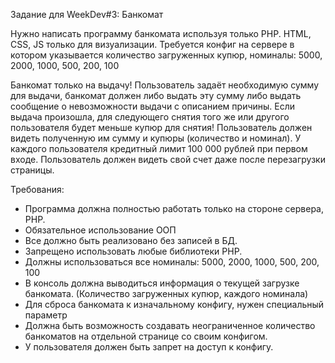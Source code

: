 Задание для WeekDev#3: Банкомат

Нужно написать программу банкомата используя только PHP. HTML, CSS, JS только для визуализации.
Требуется конфиг на сервере в котором указывается количество загруженных купюр, номиналы: 5000, 2000, 1000, 500, 200, 100

Банкомат только на выдачу!
Пользователь задаёт необходимую сумму для выдачи, банкомат должен либо выдать эту сумму либо выдать сообщение о
невозможности выдачи с описанием причины.
Если выдача произошла, для следующего снятия того же или другого пользователя будет меньше купюр для снятия!
Пользователь должен видеть полученную им сумму и купюры (количество и номинал).
У каждого пользователя кредитный лимит 100 000 рублей при первом входе. Пользователь должен видеть свой счет даже после
перезагрузки страницы.

Требования:
 - Программа должна полностью работать только на стороне сервера, PHP.
 - Обязательное использование ООП
 - Все должно быть реализовано без записей в БД.
 - Запрещено использовать любые библиотеки PHP.
 - Должны использоваться все номиналы: 5000, 2000, 1000, 500, 200, 100
 - В консоль должна выводиться информация о текущей загрузке банкомата. (Количество загруженных купюр, каждого номинала)
 - Для сброса банкомата к изначальному конфигу, нужен специальный параметр
 - Должна быть возможность создавать неограниченное количество банкоматов на отдельной странице со своим конфигом.
 - У пользователя должен быть запрет на доступ к конфигу.
